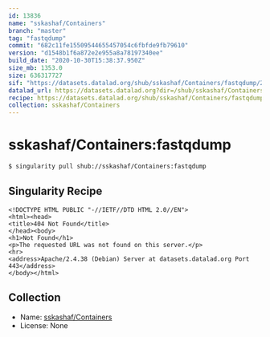 ```yaml
---
id: 13836
name: "sskashaf/Containers"
branch: "master"
tag: "fastqdump"
commit: "682c11fe15509544655457054c6fbfde9fb79610"
version: "d1548b1f6a872e2e955a8a78197340ee"
build_date: "2020-10-30T15:38:37.950Z"
size_mb: 1353.0
size: 636317727
sif: "https://datasets.datalad.org/shub/sskashaf/Containers/fastqdump/2020-10-30-682c11fe-d1548b1f/d1548b1f6a872e2e955a8a78197340ee.sif"
datalad_url: https://datasets.datalad.org?dir=/shub/sskashaf/Containers/fastqdump/2020-10-30-682c11fe-d1548b1f/
recipe: https://datasets.datalad.org/shub/sskashaf/Containers/fastqdump/2020-10-30-682c11fe-d1548b1f/Singularity
collection: sskashaf/Containers
---
```


# sskashaf/Containers:fastqdump

```bash
$ singularity pull shub://sskashaf/Containers:fastqdump
```

## Singularity Recipe

```singularity
<!DOCTYPE HTML PUBLIC "-//IETF//DTD HTML 2.0//EN">
<html><head>
<title>404 Not Found</title>
</head><body>
<h1>Not Found</h1>
<p>The requested URL was not found on this server.</p>
<hr>
<address>Apache/2.4.38 (Debian) Server at datasets.datalad.org Port 443</address>
</body></html>
```

## Collection

 - Name: [sskashaf/Containers](https://github.com/sskashaf/Containers)
 - License: None

